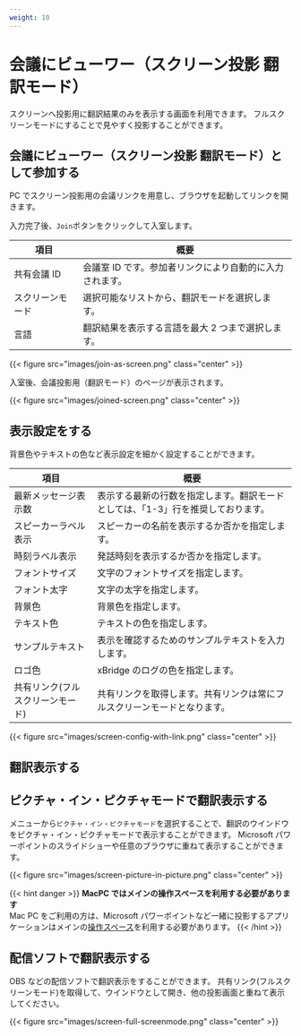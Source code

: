 ```yaml
---
weight: 10
---
```


# 会議にビューワー（スクリーン投影 翻訳モード）

スクリーンへ投影用に翻訳結果のみを表示する画面を利用できます。
フルスクリーンモードにすることで見やすく投影することができます。

## 会議にビューワー（スクリーン投影 翻訳モード）として参加する

PC でスクリーン投影用の会議リンクを用意し、ブラウザを起動してリンクを開きます。

入力完了後、`Join`ボタンをクリックして入室します。

| 項目             | 概要                                                     |
| ---------------- | -------------------------------------------------------- |
| 共有会議 ID 　   | 会議室 ID です。参加者リンクにより自動的に入力されます。 |
| スクリーンモード | 選択可能なリストから、翻訳モードを選択します。           |
| 言語             | 翻訳結果を表示する言語を最大 2 つまで選択します。        |

{{< figure src="images/join-as-screen.png" class="center" >}}

入室後、会議投影用（翻訳モード）のページが表示されます。

{{< figure src="images/joined-screen.png" class="center" >}}

## 表示設定をする

背景色やテキストの色など表示設定を細かく設定することができます。

| 項目                             | 概要                                                                              |
| -------------------------------- | --------------------------------------------------------------------------------- |
| 最新メッセージ表示数 　          | 表示する最新の行数を指定します。翻訳モードとしては、「1-3」行を推奨しております。 |
| スピーカーラベル表示             | スピーカーの名前を表示するか否かを指定します。                                    |
| 時刻ラベル表示                   | 発話時刻を表示するか否かを指定します。                                            |
| フォントサイズ                   | 文字のフォントサイズを指定します。                                                |
| フォント太字                     | 文字の太字を指定します。                                                          |
| 背景色                           | 背景色を指定します。                                                              |
| テキスト色                       | テキストの色を指定します。                                                        |
| サンプルテキスト                 | 表示を確認するためのサンプルテキストを入力します。                                |
| ロゴ色                           | xBridge のログの色を指定します。                                                  |
| 共有リンク(フルスクリーンモード) | 共有リンクを取得します。共有リンクは常にフルスクリーンモードとなります。          |

{{< figure src="images/screen-config-with-link.png" class="center" >}}

## 翻訳表示する

## ピクチャ・イン・ピクチャモードで翻訳表示する

メニューから`ピクチャ・イン・ピクチャモード`を選択することで、翻訳のウインドウをピクチャ・イン・ピクチャモードで表示することができます。
Microsoft パワーポイントのスライドショーや任意のブラウザに重ねて表示することができます。

{{< figure src="images/screen-picture-in-picture.png" class="center" >}}

{{< hint danger >}}
**MacPC ではメインの操作スペースを利用する必要があります**  
Mac PC をご利用の方は、Microsoft パワーポイントなど一緒に投影するアプリケーションはメインの[操作スペース](https://support.apple.com/ja-jp/guide/mac-help/mh14112/mac)を利用する必要があります。
{{< /hint >}}

## 配信ソフトで翻訳表示する

OBS などの配信ソフトで翻訳表示をすることができます。
共有リンク(フルスクリーンモード)を取得して、ウインドウとして開き、他の投影画面と重ねて表示してください。

{{< figure src="images/screen-full-screenmode.png" class="center" >}}
